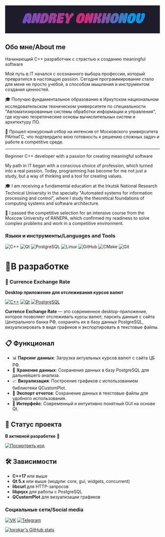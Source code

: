 [![Header ](https://github.com/torokar/torokar/blob/main/assets/download.gif)](https://m.vk.com/bollars)

## Обо мне/About me

Начинающий C++ разработчик с страстью к созданию meaningful software

Мой путь в IT начался с осознанного выбора профессии, который превратился в настоящую passion. Сегодня программирование стало для меня не просто учебой, а способом мышления и инструментом создания ценностей.

🎓 Получаю фундаментальное образование в Иркутском национальном исследовательском техническом университете по специальности "Автоматизированные системы обработки информации и управления", где изучаю теоретические основы вычислительных систем и архитектуру ПО.

🚀 Прошел конкурсный отбор на интенсив от Московского университета РАНхиГС, что подтвердило мою готовность к решению сложных задач и работе в competitive среде.



------------------------------------------------------------------------------------------

Beginner C++ developer with a passion for creating meaningful software

My path in IT began with a conscious choice of profession, which turned into a real passion. Today, programming has become for me not just a study, but a way of thinking and a tool for creating values.

🎓 I am receiving a fundamental education at the Irkutsk National Research Technical University in the specialty "Automated systems for information processing and control", where I study the theoretical foundations of computing systems and software architecture.

🚀 I passed the competitive selection for an intensive course from the Moscow University of RANEPA, which confirmed my readiness to solve complex problems and work in a competitive environment.

### Языки и инструменты/Languages and Tools

![C++](https://img.shields.io/badge/C++-00599C?style=for-the-badge&logo=c%2B%2B&logoColor=white)
![Qt](https://img.shields.io/badge/Qt-41CD52?style=for-the-badge&logo=qt&logoColor=white)
![PostgreSQL](https://img.shields.io/badge/PostgreSQL-4169E1?style=for-the-badge&logo=postgresql&logoColor=white)
![Linux](https://img.shields.io/badge/Linux-FCC624?style=for-the-badge&logo=linux&logoColor=black)
![GitHub](https://img.shields.io/badge/GitHub-181717?style=for-the-badge&logo=github&logoColor=white)
![CMake](https://img.shields.io/badge/CMake-064F8C?style=for-the-badge&logo=cmake&logoColor=white)
![Git](https://img.shields.io/badge/Git-F05032?style=for-the-badge&logo=git&logoColor=white)

# 🚀В разработке 

### 🚀 Currence Exchange Rate

**Desktop приложение для отслеживания курсов валют**

[![C++](https://img.shields.io/badge/C++-00599C?style=flat&logo=c%2B%2B&logoColor=white)](https://isocpp.org/)
[![Qt](https://img.shields.io/badge/Qt-41CD52?style=flat&logo=qt&logoColor=white)](https://www.qt.io/)
[![PostgreSQL](https://img.shields.io/badge/PostgreSQL-4169E1?style=flat&logo=postgresql&logoColor=white)](https://www.postgresql.org/)

**Currence Exchange Rate** — это современное desktop-приложение, которое позволяет отслеживать курсы валют, парсить данные с сайта Центрального банка РФ, сохранять их в базу данных PostgreSQL, визуализировать в виде графиков и экспортировать в текстовые файлы.

## 📋 Функционал

- 📊 **Парсинг данных**: Загрузка актуальных курсов валют с сайта ЦБ РФ.
- 💾 **Хранение данных**: Сохранение данных в базу PostgreSQL для дальнейшего анализа.
- 📈 **Визуализация**: Построение графиков с использованием библиотеки QCustomPlot.
- 📁 **Экспорт отчетов**: Сохранение данных в текстовые файлы для удобного использования.
- 🎨 **Интерфейс**: Современный и интуитивно понятный GUI на основе Qt.

## 🚧 Статус проекта

**В активной разработке** 🚀

[![Посмотреть код](https://img.shields.io/badge/Посмотреть_код-181717?style=for-the-badge&logo=github&logoColor=white)](https://github.com/your-repo)

## 🛠 Зависимости

- **C++17** или выше
- **Qt 5.x** или выше (модули: core, gui, widgets, concurrent)
- **libcurl** для HTTP-запросов
- **libpqxx** для работы с PostgreSQL
- **QCustomPlot** для визуализации графиков

### Социальные сети/Social media

[![VK](https://img.shields.io/badge/VK-0077FF?style=for-the-badge&logo=vk&logoColor=white)](https://m.vk.com/bollars)
[![Telegram](https://img.shields.io/badge/Telegram-26A5E4?style=for-the-badge&logo=telegram&logoColor=white)](https://t.me/bollars)

[![torokar's GitHub stats](https://github-readme-stats.vercel.app/api?username=torokar&show_icons=true)](https://github.com/torokar/github-readme-stats)
